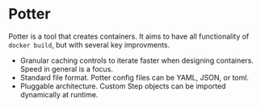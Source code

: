 Potter
=============
Potter is a tool that creates containers. It aims to have all functionality of
`docker build`, but with several key improvments.

* Granular caching controls to iterate faster when designing containers. Speed in general is a focus.
* Standard file format. Potter config files can be YAML, JSON, or toml.
* Pluggable architecture. Custom Step objects can be imported dynamically at runtime.
